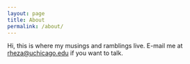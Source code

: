 ```yaml
---
layout: page
title: About
permalink: /about/
---
```


Hi, this is where my musings and ramblings live. E-mail me at rheza@uchicago.edu if you want to talk.

